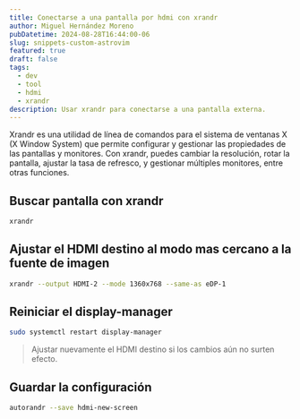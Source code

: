 ```yaml
---
title: Conectarse a una pantalla por hdmi con xrandr 
author: Miguel Hernández Moreno
pubDatetime: 2024-08-28T16:44:00-06
slug: snippets-custom-astrovim
featured: true
draft: false
tags:
  - dev
  - tool
  - hdmi
  - xrandr
description: Usar xrandr para conectarse a una pantalla externa.
---
```


Xrandr es una utilidad de línea de comandos para el sistema de ventanas X (X Window System) que permite configurar y gestionar las propiedades de las pantallas y monitores. Con xrandr, puedes cambiar la resolución, rotar la pantalla, ajustar la tasa de refresco, y gestionar múltiples monitores, entre otras funciones.

## Buscar pantalla con xrandr

```bash
xrandr
```

## Ajustar el HDMI destino al modo mas cercano a la fuente de imagen

```bash
xrandr --output HDMI-2 --mode 1360x768 --same-as eDP-1
```

## Reiniciar el display-manager

```bash
sudo systemctl restart display-manager
```

> Ajustar nuevamente el HDMI destino si los cambios aún no surten efecto.

## Guardar la configuración

```bash
autorandr --save hdmi-new-screen
```
